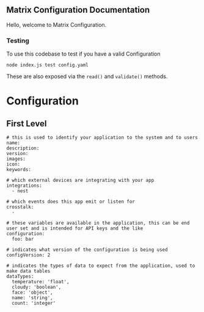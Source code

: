 ## Matrix Configuration Documentation

Hello, welcome to Matrix Configuration.

### Testing

To use this codebase to test if you have a valid Configuration

```
node index.js test config.yaml
```

These are also exposed via the `read()` and `validate()` methods.

# Configuration

## First Level
```
# this is used to identify your application to the system and to users
name:
description:
version:
images:
icon:
keywords:

# which external devices are integrating with your app
integrations:
  - nest

# which events does this app emit or listen for
crosstalk:
  -

# these variables are available in the application, this can be end user set and is intended for API keys and the like
configuration:
  foo: bar

# indicates what version of the configuration is being used
configVersion: 2

# indicates the types of data to expect from the application, used to make data tables 
dataTypes:
  temperature: 'float',
  cloudy: 'boolean',
  face: 'object',
  name: 'string',
  count: 'integer'
```
